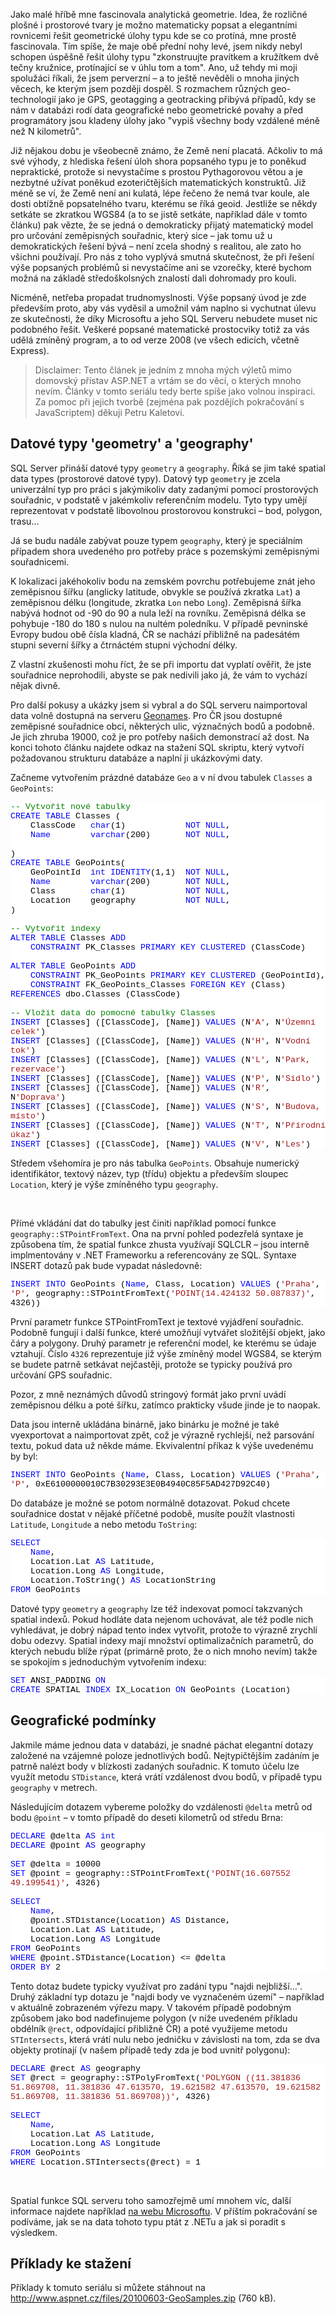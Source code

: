<!-- dcterms:identifier = aspnetcz#285 -->
<!-- dcterms:title = Geografická data v .NET 1: Spatial funkce SQL Serveru 2008 -->
<!-- dcterms:abstract = Jako malé hříbě mne fascinovala analytická geometrie. Idea, že rozličné plošné i prostorové tvary je možno matematicky popsat a elegantními rovnicemi řešit geometrické úlohy typu kde se co protíná, mne prostě fascinovala. Tím spíše, že maje obě přední nohy levé, jsem nikdy nebyl schopen úspěšně řešit úlohy typu "zkonstruujte pravítkem a kružítkem dvě tečny kružnice, protínající se v úhlu tom a tom". Ano, už tehdy mi moji spolužáci říkali, že jsem perverzní – a to ještě nevěděli o mnoha jiných věcech, ke kterým jsem později dospěl. S rozmachem různých geo-technologií jako je GPS, geotagging a geotracking přibývá případů, kdy se nám v databázi rodí data geografické nebo geometrické povahy a před programátory jsou kladeny úlohy jako "vypiš všechny body vzdálené méně než N kilometrů". -->
<!-- np9:categoryId = 1 -->
<!-- x4w:category = Programování -->
<!-- np9:authorId = 1 -->
<!-- np9:authorEmail = michal.valasek@altairis.cz -->
<!-- dcterms:creator = Michal Altair Valášek -->
<!-- np9:serialId = 6 -->
<!-- x4w:serial = Geografická data v .NET -->
<!-- dcterms:created = 2010-06-03T19:06:25.327+02:00 -->
<!-- dcterms:dateAccepted = 2010-06-03T19:06:27+02:00 -->
<!-- x4w:pictureWidth = 150 -->
<!-- x4w:pictureHeight = 150 -->
<!-- x4w:pictureUrl = /perex-pictures/20100603-geograficka-data-v-net-1-spatial-funkce-sql-serveru-2008.png -->

<p>Jako malé hříbě mne fascinovala analytická geometrie. Idea, že rozličné plošné i prostorové tvary je možno matematicky popsat a elegantními rovnicemi řešit geometrické úlohy typu kde se co protíná, mne prostě fascinovala. Tím spíše, že maje obě přední nohy levé, jsem nikdy nebyl schopen úspěšně řešit úlohy typu "zkonstruujte pravítkem a kružítkem dvě tečny kružnice, protínající se v úhlu tom a tom". Ano, už tehdy mi moji spolužáci říkali, že jsem perverzní – a to ještě nevěděli o mnoha jiných věcech, ke kterým jsem později dospěl. S rozmachem různých geo-technologií jako je GPS, geotagging a geotracking přibývá případů, kdy se nám v databázi rodí data geografické nebo geometrické povahy a před programátory jsou kladeny úlohy jako "vypiš všechny body vzdálené méně než N kilometrů". </p>
<p>Již nějakou dobu je všeobecně známo, že Země není placatá. Ačkoliv to má své výhody, z hlediska řešení úloh shora popsaného typu je to poněkud nepraktické, protože si nevystačíme s prostou Pythagorovou větou a je nezbytné užívat poněkud ezoteričtějších matematických konstruktů. Již méně se ví, že Země není ani kulatá, lépe řečeno že nemá tvar koule, ale dosti obtížně popsatelného tvaru, kterému se říká geoid. Jestliže se někdy setkáte se zkratkou WGS84 (a to se jistě setkáte, například dále v tomto článku) pak vězte, že se jedná o demokraticky přijatý matematický model pro určování zeměpisných souřadnic, který sice – jak tomu už u demokratických řešení bývá – není zcela shodný s realitou, ale zato ho všichni používají. Pro nás z toho vyplývá smutná skutečnost, že při řešení výše popsaných problémů si nevystačíme ani se vzorečky, které bychom možná na základě středoškolsných znalostí dali dohromady pro kouli.</p>
<p>Nicméně, netřeba propadat trudnomyslnosti. Výše popsaný úvod je zde především proto, aby vás vyděsil a umožnil vám naplno si vychutnat úlevu ze skutečnosti, že díky Microsoftu a jeho SQL Serveru nebudete muset nic podobného řešit. Veškeré popsané matematické prostocviky totiž za vás udělá zmíněný program, a to od verze 2008 (ve všech edicích, včetně Express).</p>
<blockquote>
<p>Disclaimer: Tento článek je jedním z mnoha mých výletů mimo domovský přístav ASP.NET a vrtám se do věcí, o kterých mnoho nevím. Články v tomto seriálu tedy berte spíše jako volnou inspiraci. Za pomoc při jejich tvorbě (zejména pak pozdějích pokračování s JavaScriptem) děkuji Petru Kaletovi.</p>
</blockquote>
<h2>Datové typy 'geometry' a 'geography'</h2>
<p>SQL Server přináší datové typy <code>geometry</code> a <code>geography</code>. Říká se jim také spatial data types (prostorové datové typy). Datový typ <code>geometry</code> je zcela univerzální typ pro práci s jakýmikoliv daty zadanými pomocí prostorových souřadnic, v podstatě v jakémkoliv referenčním modelu. Tyto typy umějí reprezentovat v podstatě libovolnou prostorovou konstrukci – bod, polygon, trasu…</p>
<p>Já se budu nadále zabývat pouze typem <code>geography</code>, který je speciálním případem shora uvedeného pro potřeby práce s pozemskými zeměpisnými souřadnicemi. </p>
<p>K lokalizaci jakéhokoliv bodu na zemském povrchu potřebujeme znát jeho zeměpisnou šířku (anglicky latitude, obvykle se používá zkratka <code>Lat</code>) a zeměpisnou délku (longitude, zkratka <code>Lon</code> nebo <code>Long</code>). Zeměpisná&nbsp;šířka nabývá hodnot od -90 do 90 a nula leží na rovníku.&nbsp;Zeměpisná délka se pohybuje&nbsp;-180 do 180 s nulou na nultém poledníku. V případě pevninské Evropy budou obě čísla kladná, ČR se nachází přibližně na padesátém stupni severní šířky a čtrnáctém stupni východní délky. </p>
<p>Z vlastní zkušenosti mohu říct, že se při importu dat vyplatí ověřit, že jste souřadnice neprohodili, abyste se pak nedivili jako já, že vám to vychází nějak divně.</p>
<p>Pro další pokusy a ukázky jsem si vybral a do SQL serveru naimportoval data volně dostupná na serveru <a href="http://www.geonames.org/">Geonames</a>. Pro ČR jsou dostupné zeměpisné souřadnice obcí, některých ulic, význačných bodů a podobně. Je jich zhruba 19000, což je pro potřeby našich demonstrací až dost. Na konci tohoto článku najdete odkaz na stažení SQL skriptu, který vytvoří požadovanou strukturu databáze a naplní ji ukázkovými daty.</p>
<p>Začneme vytvořením prázdné databáze <code>Geo</code> a v ní dvou tabulek <code>Classes</code> a <code>GeoPoints</code>:</p>
<div style="background: white; color: black; font-family: consolas, &quot;courier new&quot;, monospace; font-size: 10pt;">
<p style="margin: 0px;"><span style="color: #008000;">-- Vytvořit nové tabulky</span></p>
<p style="margin: 0px;"><span style="color: #0000ff;">CREATE TABLE </span>Classes (</p>
<p style="margin: 0px;">&nbsp;&nbsp;&nbsp; ClassCode&nbsp;&nbsp; <span style="color: #0000ff;">char</span>(1)&nbsp;&nbsp;&nbsp;&nbsp;&nbsp;&nbsp;&nbsp;&nbsp;&nbsp;&nbsp;&nbsp; <span style="color: #0000ff;">NOT NULL</span>,</p>
<p style="margin: 0px;">&nbsp;&nbsp;&nbsp; <span style="color: #0000ff;">Name </span>&nbsp;&nbsp;&nbsp;&nbsp;&nbsp;&nbsp; <span style="color: #0000ff;">varchar</span>(200)&nbsp;&nbsp;&nbsp;&nbsp;&nbsp;&nbsp; <span style="color: #0000ff;">NOT NULL</span>,</p>
<p style="margin: 0px;">&nbsp;</p>
<p style="margin: 0px;">)</p>
<p style="margin: 0px;"><span style="color: #0000ff;">CREATE TABLE </span>GeoPoints(</p>
<p style="margin: 0px;">&nbsp;&nbsp;&nbsp; GeoPointId&nbsp; <span style="color: #0000ff;">int IDENTITY</span>(1,1)&nbsp; <span style="color: #0000ff;">NOT NULL</span>,</p>
<p style="margin: 0px;">&nbsp;&nbsp;&nbsp; <span style="color: #0000ff;">Name </span>&nbsp;&nbsp;&nbsp;&nbsp;&nbsp;&nbsp; <span style="color: #0000ff;">varchar</span>(200)&nbsp;&nbsp;&nbsp;&nbsp;&nbsp;&nbsp; <span style="color: #0000ff;">NOT NULL</span>,</p>
<p style="margin: 0px;">&nbsp;&nbsp;&nbsp; Class&nbsp;&nbsp;&nbsp;&nbsp;&nbsp;&nbsp; <span style="color: #0000ff;">char</span>(1)&nbsp;&nbsp;&nbsp;&nbsp;&nbsp;&nbsp;&nbsp;&nbsp;&nbsp;&nbsp;&nbsp; <span style="color: #0000ff;">NOT NULL</span>,</p>
<p style="margin: 0px;">&nbsp;&nbsp;&nbsp; Location&nbsp;&nbsp;&nbsp; geography&nbsp;&nbsp;&nbsp;&nbsp;&nbsp;&nbsp;&nbsp;&nbsp;&nbsp; <span style="color: #0000ff;">NOT NULL</span>,</p>
<p style="margin: 0px;">)</p>
<p style="margin: 0px;">&nbsp;</p>
<p style="margin: 0px;"><span style="color: #008000;">-- Vytvořit indexy</span></p>
<p style="margin: 0px;"><span style="color: #0000ff;">ALTER TABLE </span>Classes <span style="color: #0000ff;">ADD</span></p>
<p style="margin: 0px;">&nbsp;&nbsp;&nbsp; <span style="color: #0000ff;">CONSTRAINT </span>PK_Classes <span style="color: #0000ff;">PRIMARY KEY CLUSTERED </span>(ClassCode)</p>
<p style="margin: 0px;">&nbsp;</p>
<p style="margin: 0px;"><span style="color: #0000ff;">ALTER TABLE </span>GeoPoints <span style="color: #0000ff;">ADD</span></p>
<p style="margin: 0px;">&nbsp;&nbsp;&nbsp; <span style="color: #0000ff;">CONSTRAINT </span>PK_GeoPoints <span style="color: #0000ff;">PRIMARY KEY CLUSTERED </span>(GeoPointId),</p>
<p style="margin: 0px;">&nbsp;&nbsp;&nbsp; <span style="color: #0000ff;">CONSTRAINT </span>FK_GeoPoints_Classes <span style="color: #0000ff;">FOREIGN KEY </span>(Class) <span style="color: #0000ff;">REFERENCES </span>dbo.Classes (ClassCode) </p>
<p style="margin: 0px;">&nbsp;</p>
<p style="margin: 0px;"><span style="color: #008000;">-- Vložit data do pomocné tabulky Classes</span></p>
<p style="margin: 0px;"><span style="color: #0000ff;">INSERT </span>[Classes] ([ClassCode], [Name]) <span style="color: #0000ff;">VALUES </span>(N<span style="color: #a31515;">'A'</span>, N<span style="color: #a31515;">'Územní celek'</span>)</p>
<p style="margin: 0px;"><span style="color: #0000ff;">INSERT </span>[Classes] ([ClassCode], [Name]) <span style="color: #0000ff;">VALUES </span>(N<span style="color: #a31515;">'H'</span>, N<span style="color: #a31515;">'Vodní tok'</span>)</p>
<p style="margin: 0px;"><span style="color: #0000ff;">INSERT </span>[Classes] ([ClassCode], [Name]) <span style="color: #0000ff;">VALUES </span>(N<span style="color: #a31515;">'L'</span>, N<span style="color: #a31515;">'Park, rezervace'</span>)</p>
<p style="margin: 0px;"><span style="color: #0000ff;">INSERT </span>[Classes] ([ClassCode], [Name]) <span style="color: #0000ff;">VALUES </span>(N<span style="color: #a31515;">'P'</span>, N<span style="color: #a31515;">'Sídlo'</span>)</p>
<p style="margin: 0px;"><span style="color: #0000ff;">INSERT </span>[Classes] ([ClassCode], [Name]) <span style="color: #0000ff;">VALUES </span>(N<span style="color: #a31515;">'R'</span>, N<span style="color: #a31515;">'Doprava'</span>)</p>
<p style="margin: 0px;"><span style="color: #0000ff;">INSERT </span>[Classes] ([ClassCode], [Name]) <span style="color: #0000ff;">VALUES </span>(N<span style="color: #a31515;">'S'</span>, N<span style="color: #a31515;">'Budova, místo'</span>)</p>
<p style="margin: 0px;"><span style="color: #0000ff;">INSERT </span>[Classes] ([ClassCode], [Name]) <span style="color: #0000ff;">VALUES </span>(N<span style="color: #a31515;">'T'</span>, N<span style="color: #a31515;">'Přírodní úkaz'</span>)</p>
<p style="margin: 0px;"><span style="color: #0000ff;">INSERT </span>[Classes] ([ClassCode], [Name]) <span style="color: #0000ff;">VALUES </span>(N<span style="color: #a31515;">'V'</span>, N<span style="color: #a31515;">'Les'</span>)</p>
</div>
<p>Středem všehomíra je pro nás tabulka <code>GeoPoints</code>. Obsahuje numerický identifikátor, textový název, typ (třídu) objektu a především sloupec <code>Location</code>, který je výše zmíněného typu <code>geography</code>. </p>
<p>&nbsp;</p>
<p>Přímé vkládání dat do tabulky jest činiti například pomocí funkce <code>geography::STPointFromText</code>. Ona na první pohled podezřelá syntaxe je způsobena tím, že spatial funkce zhusta využívají SQLCLR – jsou interně implmentovány v .NET Frameworku a referencovány ze SQL. Syntaxe INSERT dotazů pak bude vypadat následovně:</p>
<div style="background: white; color: black; font-family: consolas, &quot;courier new&quot;, monospace; font-size: 10pt;">
<p style="margin: 0px;"><span style="color: #0000ff;">INSERT INTO </span>GeoPoints (<span style="color: #0000ff;">Name</span>, Class, Location) <span style="color: #0000ff;">VALUES </span>(<span style="color: #a31515;">'Praha'</span>, <span style="color: #a31515;">'P'</span>, geography::STPointFromText(<span style="color: #a31515;">'POINT(14.424132 50.087837)'</span>, 4326))</p>
</div>
<p>První parametr funkce STPointFromText je textové vyjádření souřadnic. Podobně fungují i další funkce, které umožňují vytvářet složitější objekt, jako čáry a polygony. Druhý parametr je referenční model, ke kterému se údaje vztahují. Číslo <code>4326</code> reprezentuje již výše zmíněný model WGS84, se kterým se budete patrně setkávat nejčastěji, protože se typicky používá pro určování GPS souřadnic. </p>
<p>Pozor, z mně neznámých důvodů stringový formát jako první uvádí zeměpisnou délku a poté šířku, zatímco prakticky všude jinde je to naopak.</p>
<p>Data jsou interně ukládána binárně, jako binárku je možné je také vyexportovat a naimportovat zpět, což je výrazně rychlejší, než parsování textu, pokud data už někde máme. Ekvivalentní příkaz k výše uvedenému by byl:</p>
<div style="background: white; color: black; font-family: consolas, &quot;courier new&quot;, monospace; font-size: 10pt;">
<p style="margin: 0px;"><span style="color: #0000ff;">INSERT INTO </span>GeoPoints (<span style="color: #0000ff;">Name</span>, Class, Location) <span style="color: #0000ff;">VALUES </span>(<span style="color: #a31515;">'Praha'</span>, <span style="color: #a31515;">'P'</span>, 0xE6100000010C7B30293E3E0B4940C85F5AD427D92C40)</p>
</div>
<p>Do databáze je možné se potom normálně dotazovat. Pokud chcete souřadnice dostat v nějaké příčetné podobě, musíte použít vlastnosti <code>Latitude</code>, <code>Longitude</code> a nebo metodu <code>ToString</code>:</p>
<div style="background: white; color: black; font-family: consolas, &quot;courier new&quot;, monospace; font-size: 10pt;">
<p style="margin: 0px;"><span style="color: #0000ff;">SELECT</span></p>
<p style="margin: 0px;">&nbsp;&nbsp;&nbsp; <span style="color: #0000ff;">Name</span>,</p>
<p style="margin: 0px;">&nbsp;&nbsp;&nbsp; Location.Lat <span style="color: #0000ff;">AS </span>Latitude, </p>
<p style="margin: 0px;">&nbsp;&nbsp;&nbsp; Location.Long <span style="color: #0000ff;">AS </span>Longitude,</p>
<p style="margin: 0px;">&nbsp;&nbsp;&nbsp; Location.ToString() <span style="color: #0000ff;">AS </span>LocationString</p>
<p style="margin: 0px;"><span style="color: #0000ff;">FROM </span>GeoPoints</p>
</div>
<p>Datové typy <code>geometry</code> a <code>geography</code> lze též indexovat pomocí takzvaných spatial indexů. Pokud hodláte data nejenom uchovávat, ale též podle nich vyhledávat, je dobrý nápad tento index vytvořit, protože to výrazně zrychlí dobu odezvy. Spatial indexy mají množství optimalizačních parametrů, do kterých nebudu blíže rýpat (primárně proto, že o nich mnoho nevím) takže se spokojím s jednoduchým vytvořením indexu:</p>
<div style="background: white; color: black; font-family: consolas, &quot;courier new&quot;, monospace; font-size: 10pt;">
<p style="margin: 0px;"><span style="color: #0000ff;">SET </span>ANSI_PADDING <span style="color: #0000ff;">ON</span></p>
<p style="margin: 0px;"><span style="color: #0000ff;">CREATE </span>SPATIAL <span style="color: #0000ff;">INDEX </span>IX_Location <span style="color: #0000ff;">ON </span>GeoPoints (Location)</p>
</div>
<h2>Geografické podmínky</h2>
<p>Jakmile máme jednou data v databázi, je snadné páchat elegantní dotazy založené na vzájemné poloze jednotlivých bodů. Nejtypičtějším zadáním je patrně nalézt body v blízkosti zadaných souřadnic. K tomuto účelu lze využít metodu <code>STDistance</code>, která vrátí vzdálenost dvou bodů, v případě typu <code>geography</code> v metrech.</p>
<p>Následujícím dotazem vybereme položky do vzdálenosti <code>@delta</code> metrů od bodu <code>@point</code> – v tomto případě do deseti kilometrů od středu Brna:</p>
<div style="background: white; color: black; font-family: consolas, &quot;courier new&quot;, monospace; font-size: 10pt;">
<p style="margin: 0px;"><span style="color: #0000ff;">DECLARE </span>@delta <span style="color: #0000ff;">AS int</span></p>
<p style="margin: 0px;"><span style="color: #0000ff;">DECLARE </span>@point <span style="color: #0000ff;">AS </span>geography</p>
<p style="margin: 0px;">&nbsp;</p>
<p style="margin: 0px;"><span style="color: #0000ff;">SET </span>@delta = 10000</p>
<p style="margin: 0px;"><span style="color: #0000ff;">SET </span>@point = geography::STPointFromText(<span style="color: #a31515;">'POINT(16.607552 49.199541)'</span>, 4326)</p>
<p style="margin: 0px;">&nbsp;</p>
<p style="margin: 0px;"><span style="color: #0000ff;">SELECT</span></p>
<p style="margin: 0px;">&nbsp;&nbsp;&nbsp; <span style="color: #0000ff;">Name</span>, </p>
<p style="margin: 0px;">&nbsp;&nbsp;&nbsp; @point.STDistance(Location) <span style="color: #0000ff;">AS </span>Distance,</p>
<p style="margin: 0px;">&nbsp;&nbsp;&nbsp; Location.Lat <span style="color: #0000ff;">AS </span>Latitude, </p>
<p style="margin: 0px;">&nbsp;&nbsp;&nbsp; Location.Long <span style="color: #0000ff;">AS </span>Longitude</p>
<p style="margin: 0px;"><span style="color: #0000ff;">FROM </span>GeoPoints </p>
<p style="margin: 0px;"><span style="color: #0000ff;">WHERE </span>@point.STDistance(Location) &lt;= @delta</p>
<p style="margin: 0px;"><span style="color: #0000ff;">ORDER BY </span>2</p>
</div>
<p>Tento dotaz budete typicky využívat pro zadání typu "najdi nejbližší…". Druhý základní typ dotazu je "najdi body ve vyznačeném území" – například v aktuálně zobrazeném výřezu mapy. V takovém případě podobným způsobem jako bod nadefinujeme polygon (v níže uvedeném příkladu obdélník <code>@rect</code>, odpovídající přibližně ČR) a poté využijeme metodu <code>STIntersects</code>, která vrátí nulu nebo jedničku v závislosti na tom, zda se dva objekty protínají (v našem případě tedy zda je bod uvnitř polygonu):</p>
<div style="background: white; color: black; font-family: consolas, &quot;courier new&quot;, monospace; font-size: 10pt;">
<p style="margin: 0px;"><span style="color: #0000ff;">DECLARE </span>@rect <span style="color: #0000ff;">AS </span>geography</p>
<p style="margin: 0px;"><span style="color: #0000ff;">SET </span>@rect = geography::STPolyFromText(<span style="color: #a31515;">'POLYGON ((11.381836 51.869708, 11.381836 47.613570, 19.621582 47.613570, 19.621582 51.869708, 11.381836 51.869708))'</span>, 4326)</p>
<p style="margin: 0px;">&nbsp;</p>
<p style="margin: 0px;"><span style="color: #0000ff;">SELECT </span></p>
<p style="margin: 0px;">&nbsp;&nbsp;&nbsp; <span style="color: #0000ff;">Name</span>, </p>
<p style="margin: 0px;">&nbsp;&nbsp;&nbsp; Location.Lat <span style="color: #0000ff;">AS </span>Latitude, </p>
<p style="margin: 0px;">&nbsp;&nbsp;&nbsp; Location.Long <span style="color: #0000ff;">AS </span>Longitude</p>
<p style="margin: 0px;"><span style="color: #0000ff;">FROM </span>GeoPoints </p>
<p style="margin: 0px;"><span style="color: #0000ff;">WHERE </span>Location.STIntersects(@rect) = 1</p>
</div>
<p>&nbsp;</p>
<p>Spatial funkce SQL serveru toho samozřejmě umí mnohem víc, další informace najdete například <a href="http://www.microsoft.com/sqlserver/2008/en/us/spatial-data.aspx">na webu Microsoftu</a>. V příštím pokračování se podíváme, jak se na data tohoto typu ptát z .NETu a jak si poradit s výsledkem.</p>
<h2>Příklady ke stažení</h2>
<p>Příklady k tomuto seriálu si můžete stáhnout na <a href="https://www.cdn.altairis.cz/Blog/2010/20100603-GeoSamples.zip">http://www.aspnet.cz/files/20100603-GeoSamples.zip</a> (760 kB).</p>